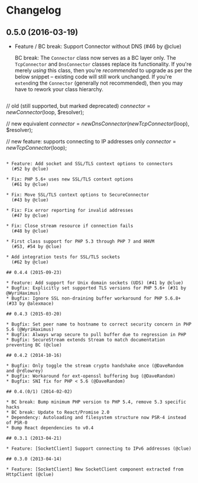 # Changelog

## 0.5.0 (2016-03-19)

* Feature / BC break: Support Connector without DNS
  (#46 by @clue)

  BC break: The `Connector` class now serves as a BC layer only.
  The `TcpConnector` and `DnsConnector` classes replace its functionality.
  If you're merely *using* this class, then you're *recommended* to upgrade as
  per the below snippet – existing code will still work unchanged.
  If you're `extend`ing the `Connector` (generally not recommended), then you
  may have to rework your class hierarchy.

  ```php
// old (still supported, but marked deprecated)
$connector = new Connector($loop, $resolver);

// new equivalent
$connector = new DnsConnector(new TcpConnector($loop), $resolver);

// new feature: supports connecting to IP addresses only
$connector = new TcpConnector($loop);
```

* Feature: Add socket and SSL/TLS context options to connectors
  (#52 by @clue)

* Fix: PHP 5.6+ uses new SSL/TLS context options
  (#61 by @clue)

* Fix: Move SSL/TLS context options to SecureConnector
  (#43 by @clue)

* Fix: Fix error reporting for invalid addresses
  (#47 by @clue)

* Fix: Close stream resource if connection fails
  (#48 by @clue)

* First class support for PHP 5.3 through PHP 7 and HHVM
  (#53, #54 by @clue)

* Add integration tests for SSL/TLS sockets
  (#62 by @clue)

## 0.4.4 (2015-09-23)

* Feature: Add support for Unix domain sockets (UDS) (#41 by @clue)
* Bugfix: Explicitly set supported TLS versions for PHP 5.6+ (#31 by @WyriHaximus)
* Bugfix: Ignore SSL non-draining buffer workaround for PHP 5.6.8+ (#33 by @alexmace)

## 0.4.3 (2015-03-20)

* Bugfix: Set peer name to hostname to correct security concern in PHP 5.6 (@WyriHaximus)
* Bugfix: Always wrap secure to pull buffer due to regression in PHP
* Bugfix: SecureStream extends Stream to match documentation preventing BC (@clue)

## 0.4.2 (2014-10-16)

* Bugfix: Only toggle the stream crypto handshake once (@DaveRandom and @rdlowrey)
* Bugfix: Workaround for ext-openssl buffering bug (@DaveRandom)
* Bugfix: SNI fix for PHP < 5.6 (@DaveRandom)

## 0.4.(0/1) (2014-02-02)

* BC break: Bump minimum PHP version to PHP 5.4, remove 5.3 specific hacks
* BC break: Update to React/Promise 2.0
* Dependency: Autoloading and filesystem structure now PSR-4 instead of PSR-0
* Bump React dependencies to v0.4

## 0.3.1 (2013-04-21)

* Feature: [SocketClient] Support connecting to IPv6 addresses (@clue)

## 0.3.0 (2013-04-14)

* Feature: [SocketClient] New SocketClient component extracted from HttpClient (@clue)
